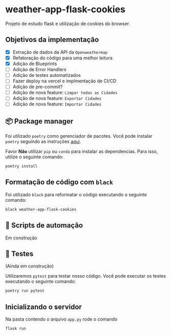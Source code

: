 # weather-app-flask-cookies

Projeto de estudo flask e utilização de cookies do browser.

## Objetivos da implementação

- [x] Extração de dados da API da `Openweathermap`
- [x] Refatoração do código para uma melhor leitura
- [x] Adição de Blueprints
- [ ] Adição de Error Handlers
- [ ] Adição de testes automatizados
- [ ] Fazer deploy na vercel e implmentação de CI/CD
- [ ] Adição de pre-commit?
- [ ] Adição de nova feature: `Limpar todas as Cidades`
- [ ] Adição de nova feature: `Exportar Cidades`
- [ ] Adição de nova feature: `Importar Cidades`

## 📦 Package manager

Foi utilizado `poetry` como gerenciador de pacotes. Você pode instalar `poetry` seguindo as instruções [aqui](https://python-poetry.org/docs/#installation).

Favor **Não** utilizar `pip` ou `conda` para instalar as dependencias. Para isso, utilize o seguinte comando:

```bash
poetry install
```

## Formatação de código com `black`

Foi utilizado `black` para reformatar o código executando o seguinte comando:

```bash
black weather-app-flask-cookies 
```

## 🤖 Scripts de automação

Em construção

## 🧪 Testes

(Ainda em construção)

Utilizaremos `pytest` para testar nosso código. Você pode executar os testes executando o seguinte comando:

```bash
poetry run pytest
```

## Inicializando o servidor

Na pasta contendo o arquivo `app.py` rode o comando

    flask run

